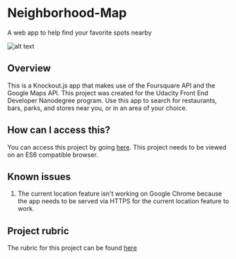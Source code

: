 # Neighborhood-Map
A web app to help find your favorite spots nearby

![alt text](https://i.imgur.com/7eGpKJj.png)

## Overview
This is a Knockout.js app that makes use of the Foursquare API and the Google Maps API. This project was created for the Udacity Front End Developer Nanodegree program. Use this app to search for restaurants, bars, parks, and stores near you, or in an area of your choice.

## How can I access this?
You can access this project by going [here](http://www.saarimzaman.com/Neighborhood-Map/). This project needs to be viewed on an ES6 compatible browser.

## Known issues
1. The current location feature isn't working on Google Chrome because the app needs to be served via HTTPS for the current location feature to work.

## Project rubric
The rubric for this project can be found [here](https://review.udacity.com/#!/rubrics/17/view)


